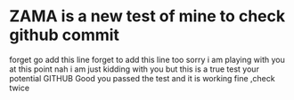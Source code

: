 # ZAMA is a new test of mine to check github commit
forget go add this line 
forget to add this line too
sorry i am playing with you at this point
nah i am just kidding with you but this is a true test your potential GITHUB
Good you passed the test and it is working fine ,check twice 
